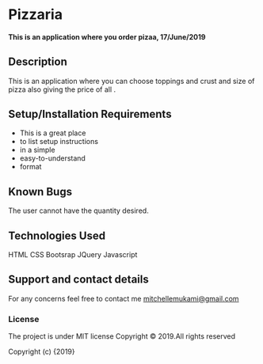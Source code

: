 # Pizzaria
#### This is an application where you order pizaa, 17/June/2019
## Description
This is an application where you can choose toppings and crust and size of pizza also giving the price of all . 
## Setup/Installation Requirements
* This is a great place
* to list setup instructions
* in a simple
* easy-to-understand
* format
## Known Bugs
The user cannot have the quantity desired. 
## Technologies Used
HTML
CSS
Bootsrap
JQuery
Javascript

## Support and contact details
For any concerns feel free to contact me
mitchellemukami@gmail.com
### License
The project is under MIT license Copyright © 2019.All rights reserved

Copyright (c) {2019} 
